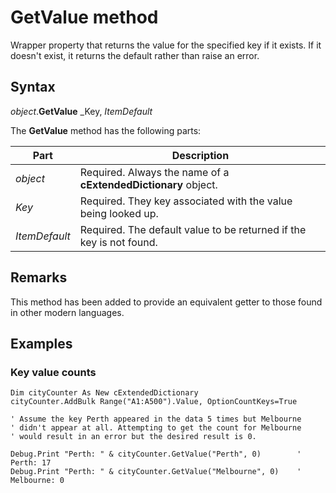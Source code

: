# GetValue method
Wrapper property that returns the value for the specified key if it exists.
If it doesn't exist, it returns the default rather than raise an error.

## Syntax
_object_.**GetValue** _Key, _ItemDefault_

The **GetValue** method has the following parts:

Part | Description
--------- | ----------
_object_ | Required. Always the name of a **cExtendedDictionary** object.
_Key_ | Required. They key associated with the value being looked up.
_ItemDefault_ | Required. The default value to be returned if the key is not found.

## Remarks
This method has been added to provide an equivalent getter to those found in other modern languages.

## Examples
### Key value counts

```vba
Dim cityCounter As New cExtendedDictionary
cityCounter.AddBulk Range("A1:A500").Value, OptionCountKeys=True

' Assume the key Perth appeared in the data 5 times but Melbourne
' didn't appear at all. Attempting to get the count for Melbourne
' would result in an error but the desired result is 0.

Debug.Print "Perth: " & cityCounter.GetValue("Perth", 0)        ' Perth: 17
Debug.Print "Perth: " & cityCounter.GetValue("Melbourne", 0)    ' Melbourne: 0
```